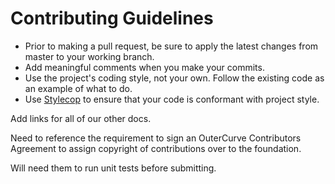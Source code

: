 # Contributing Guidelines #

- Prior to making a pull request, be sure to apply the latest changes from master to your working branch.
- Add meaningful comments when you make your commits.
- Use the project's coding style, not your own. Follow the existing code as an example of what to do.
- Use [Stylecop](http://stylecop.codeplex.com/) to ensure that your code is conformant with project style.

Add links for all of our other docs.

Need to reference the requirement to sign an OuterCurve Contributors Agreement to assign copyright of contributions over to the foundation.

Will need them to run unit tests before submitting.

